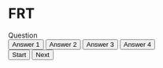 # FRT
<!DOCTYPE html>
<html lang="en">
<head>
  <meta charset="UTF-8">
  <meta name="viewport" content="width=device-width, initial-scale=1.0">
  <meta http-equiv="X-UA-Compatible" content="ie=edge">
  <link href="styles.css" rel="stylesheet">
  <script defer src="script.js"></script>
  <title>Quiz App</title>
</head>
<body>
  <div class="container">
    <div id="question-container" class="hide">
      <div id="question">Question</div>
      <div id="answer-buttons" class="btn-grid">
        <button class="btn">Answer 1</button>
        <button class="btn">Answer 2</button>
        <button class="btn">Answer 3</button>
        <button class="btn">Answer 4</button>
      </div>
    </div>
    <div class="controls">
      <button id="start-btn" class="start-btn btn">Start</button>
      <button id="next-btn" class="next-btn btn hide">Next</button>
    </div>
  </div>
</body>
</html>
